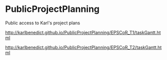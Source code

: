 PublicProjectPlanning
=====================

Public access to Karl's project plans

http://karlbenedict.github.io/PublicProjectPlanning/EPSCoR_T1/taskGantt.html

http://karlbenedict.github.io/PublicProjectPlanning/EPSCoR_T2/taskGantt.html

